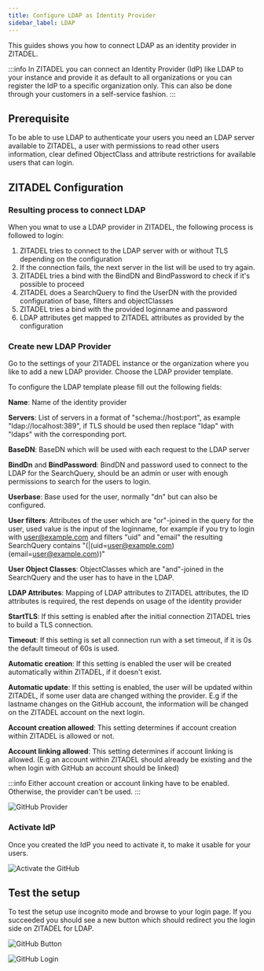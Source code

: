 ```yaml
---
title: Configure LDAP as Identity Provider
sidebar_label: LDAP
---
```


This guides shows you how to connect LDAP as an identity provider in ZITADEL.

:::info
In ZITADEL you can connect an Identity Provider (IdP) like LDAP to your instance and provide it as default to all organizations or you can register the IdP to a specific organization only. This can also be done through your customers in a self-service fashion.
:::

## Prerequisite

To be able to use LDAP to authenticate your users you need an LDAP server available to ZITADEL, a user with permissions to read other users information, clear defined ObjectClass and attribute restrictions for available users that can login.

## ZITADEL Configuration

### Resulting process to connect LDAP

When you wnat to use a LDAP provider in ZITADEL, the following process is followed to login:

1. ZITADEL tries to connect to the LDAP server with or without TLS depending on the configuration
2. If the connection fails, the next server in the list will be used to try again.
3. ZITADEL tries a bind with the BindDN and BindPassword to check if it's possible to proceed
4. ZITADEL does a SearchQuery to find the UserDN with the provided configuration of base, filters and objectClasses 
5. ZITADEL tries a bind with the provided loginname and password
6. LDAP attributes get mapped to ZITADEL attributes as provided by the configuration

### Create new LDAP Provider

Go to the settings of your ZITADEL instance or the organization where you like to add a new LDAP provider.
Choose the LDAP provider template.

To configure the LDAP template please fill out the following fields:

**Name**: Name of the identity provider

**Servers**: List of servers in a format of "schema://host:port", as example "ldap://localhost:389", if TLS should be used then replace "ldap" with "ldaps" with the corresponding port.

**BaseDN**: BaseDN which will be used with each request to the LDAP server

**BindDn** and **BindPassword**: BindDN and password used to connect to the LDAP for the SearchQuery, should be an admin or user with enough permissions to search for the users to login.

**Userbase**: Base used for the user, normally "dn" but can also be configured.

**User filters**: Attributes of the user which are "or"-joined in the query for the user, used value is the input of the loginname, for example if you try to login with user@example.com and filters "uid" and "email" the resulting SearchQuery contains "(|(uid=user@example.com)(email=user@example.com))" 

**User Object Classes**: ObjectClasses which are "and"-joined in the SearchQuery and the user has to have in the LDAP.

**LDAP Attributes**: Mapping of LDAP attributes to ZITADEL attributes, the ID attributes is required, the rest depends on usage of the identity provider

**StartTLS**: If this setting is enabled after the initial connection ZITADEL tries to build a TLS connection.

**Timeout**: If this setting is set all connection run with a set timeout, if it is 0s the default timeout of 60s is used.

**Automatic creation**: If this setting is enabled the user will be created automatically within ZITADEL, if it doesn't exist.

**Automatic update**: If this setting is enabled, the user will be updated within ZITADEL, if some user data are changed withing the provider. E.g if the lastname changes on the GitHub account, the information will be changed on the ZITADEL account on the next login. 

**Account creation allowed**: This setting determines if account creation within ZITADEL is allowed or not.

**Account linking allowed**: This setting determines if account linking is allowed. (E.g an account within ZITADEL should already be existing and the when login with GitHub an account should be linked)

:::info
Either account creation or account linking have to be enabled. Otherwise, the provider can't be used.
:::

![GitHub Provider](/img/guides/zitadel_ldap_create_provider.png)

### Activate IdP

Once you created the IdP you need to activate it, to make it usable for your users.

![Activate the GitHub](/img/guides/zitadel_activate_ldap.png)

## Test the setup

To test the setup use incognito mode and browse to your login page.
If you succeeded you should see a new button which should redirect you the login side on ZITADEL for LDAP.

![GitHub Button](/img/guides/zitadel_login_ldap.png)

![GitHub Login](/img/guides/zitadel_login_ldap_input.png)
